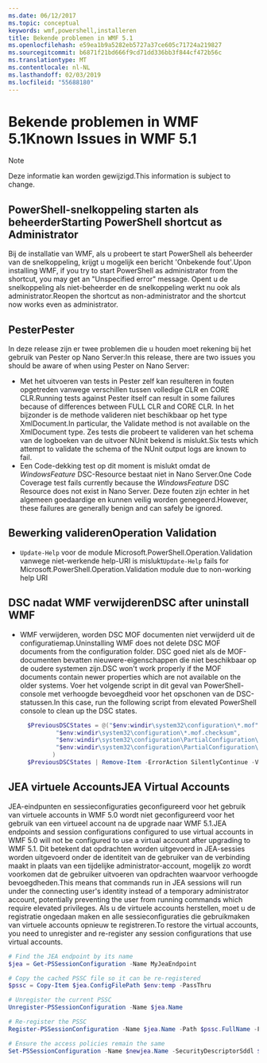 ```yaml
---
ms.date: 06/12/2017
ms.topic: conceptual
keywords: wmf,powershell,installeren
title: Bekende problemen in WMF 5.1
ms.openlocfilehash: e59ea1b9a5282eb5727a37ce605c71724a219827
ms.sourcegitcommit: b6871f21bd666f9cd71dd336bb3f844cf472b56c
ms.translationtype: MT
ms.contentlocale: nl-NL
ms.lasthandoff: 02/03/2019
ms.locfileid: "55688180"
---
```

# <a name="known-issues-in-wmf-51"></a><span data-ttu-id="c514c-103">Bekende problemen in WMF 5.1</span><span class="sxs-lookup"><span data-stu-id="c514c-103">Known Issues in WMF 5.1</span></span>

> [!Note]
> <span data-ttu-id="c514c-104">Deze informatie kan worden gewijzigd.</span><span class="sxs-lookup"><span data-stu-id="c514c-104">This information is subject to change.</span></span>

## <a name="starting-powershell-shortcut-as-administrator"></a><span data-ttu-id="c514c-105">PowerShell-snelkoppeling starten als beheerder</span><span class="sxs-lookup"><span data-stu-id="c514c-105">Starting PowerShell shortcut as Administrator</span></span>

<span data-ttu-id="c514c-106">Bij de installatie van WMF, als u probeert te start PowerShell als beheerder van de snelkoppeling, krijgt u mogelijk een bericht 'Onbekende fout'.</span><span class="sxs-lookup"><span data-stu-id="c514c-106">Upon installing WMF, if you try to start PowerShell as administrator from the shortcut, you may get an "Unspecified error" message.</span></span>
<span data-ttu-id="c514c-107">Opent u de snelkoppeling als niet-beheerder en de snelkoppeling werkt nu ook als administrator.</span><span class="sxs-lookup"><span data-stu-id="c514c-107">Reopen the shortcut as non-administrator and the shortcut now works even as administrator.</span></span>

## <a name="pester"></a><span data-ttu-id="c514c-108">Pester</span><span class="sxs-lookup"><span data-stu-id="c514c-108">Pester</span></span>

<span data-ttu-id="c514c-109">In deze release zijn er twee problemen die u houden moet rekening bij het gebruik van Pester op Nano Server:</span><span class="sxs-lookup"><span data-stu-id="c514c-109">In this release, there are two issues you should be aware of when using Pester on Nano Server:</span></span>

- <span data-ttu-id="c514c-110">Met het uitvoeren van tests in Pester zelf kan resulteren in fouten opgetreden vanwege verschillen tussen volledige CLR en CORE CLR.</span><span class="sxs-lookup"><span data-stu-id="c514c-110">Running tests against Pester itself can result in some failures because of differences between FULL CLR and CORE CLR.</span></span> <span data-ttu-id="c514c-111">In het bijzonder is de methode valideren niet beschikbaar op het type XmlDocument.</span><span class="sxs-lookup"><span data-stu-id="c514c-111">In particular, the Validate method is not available on the XmlDocument type.</span></span> <span data-ttu-id="c514c-112">Zes tests die probeert te valideren van het schema van de logboeken van de uitvoer NUnit bekend is mislukt.</span><span class="sxs-lookup"><span data-stu-id="c514c-112">Six tests which attempt to validate the schema of the NUnit output logs are known to fail.</span></span>
- <span data-ttu-id="c514c-113">Een Code-dekking test op dit moment is mislukt omdat de *WindowsFeature* DSC-Resource bestaat niet in Nano Server.</span><span class="sxs-lookup"><span data-stu-id="c514c-113">One Code Coverage test fails currently because the *WindowsFeature* DSC Resource does not exist in Nano Server.</span></span> <span data-ttu-id="c514c-114">Deze fouten zijn echter in het algemeen goedaardige en kunnen veilig worden genegeerd.</span><span class="sxs-lookup"><span data-stu-id="c514c-114">However, these failures are generally benign and can safely be ignored.</span></span>

## <a name="operation-validation"></a><span data-ttu-id="c514c-115">Bewerking valideren</span><span class="sxs-lookup"><span data-stu-id="c514c-115">Operation Validation</span></span>

- <span data-ttu-id="c514c-116">`Update-Help` voor de module Microsoft.PowerShell.Operation.Validation vanwege niet-werkende help-URI is mislukt</span><span class="sxs-lookup"><span data-stu-id="c514c-116">`Update-Help` fails for Microsoft.PowerShell.Operation.Validation module due to non-working help URI</span></span>

## <a name="dsc-after-uninstall-wmf"></a><span data-ttu-id="c514c-117">DSC nadat WMF verwijderen</span><span class="sxs-lookup"><span data-stu-id="c514c-117">DSC after uninstall WMF</span></span>

- <span data-ttu-id="c514c-118">WMF verwijderen, worden DSC MOF documenten niet verwijderd uit de configuratiemap.</span><span class="sxs-lookup"><span data-stu-id="c514c-118">Uninstalling WMF does not delete DSC MOF documents from the configuration folder.</span></span> <span data-ttu-id="c514c-119">DSC goed niet als de MOF-documenten bevatten nieuwere-eigenschappen die niet beschikbaar op de oudere systemen zijn.</span><span class="sxs-lookup"><span data-stu-id="c514c-119">DSC won't work properly if the MOF documents contain newer properties which are not available on the older systems.</span></span> <span data-ttu-id="c514c-120">Voer het volgende script in dit geval van PowerShell-console met verhoogde bevoegdheid voor het opschonen van de DSC-statussen.</span><span class="sxs-lookup"><span data-stu-id="c514c-120">In this case, run the following script from elevated PowerShell console to clean up the DSC states.</span></span>

  ```powershell
    $PreviousDSCStates = @("$env:windir\system32\configuration\*.mof",
            "$env:windir\system32\configuration\*.mof.checksum",
            "$env:windir\system32\configuration\PartialConfiguration\*.mof",
            "$env:windir\system32\configuration\PartialConfiguration\*.mof.checksum"
           )
    $PreviousDSCStates | Remove-Item -ErrorAction SilentlyContinue -Verbose
  ```

## <a name="jea-virtual-accounts"></a><span data-ttu-id="c514c-121">JEA virtuele Accounts</span><span class="sxs-lookup"><span data-stu-id="c514c-121">JEA Virtual Accounts</span></span>

<span data-ttu-id="c514c-122">JEA-eindpunten en sessieconfiguraties geconfigureerd voor het gebruik van virtuele accounts in WMF 5.0 wordt niet geconfigureerd voor het gebruik van een virtueel account na de upgrade naar WMF 5.1.</span><span class="sxs-lookup"><span data-stu-id="c514c-122">JEA endpoints and session configurations configured to use virtual accounts in WMF 5.0 will not be configured to use a virtual account after upgrading to WMF 5.1.</span></span>
<span data-ttu-id="c514c-123">Dit betekent dat opdrachten worden uitgevoerd in JEA-sessies worden uitgevoerd onder de identiteit van de gebruiker van de verbinding maakt in plaats van een tijdelijke administrator-account, mogelijk zo wordt voorkomen dat de gebruiker uitvoeren van opdrachten waarvoor verhoogde bevoegdheden.</span><span class="sxs-lookup"><span data-stu-id="c514c-123">This means that commands run in JEA sessions will run under the connecting user's identity instead of a temporary administrator account, potentially preventing the user from running commands which require elevated privileges.</span></span>
<span data-ttu-id="c514c-124">Als u de virtuele accounts herstellen, moet u de registratie ongedaan maken en alle sessieconfiguraties die gebruikmaken van virtuele accounts opnieuw te registreren.</span><span class="sxs-lookup"><span data-stu-id="c514c-124">To restore the virtual accounts, you need to unregister and re-register any session configurations that use virtual accounts.</span></span>

```powershell
# Find the JEA endpoint by its name
$jea = Get-PSSessionConfiguration -Name MyJeaEndpoint

# Copy the cached PSSC file so it can be re-registered
$pssc = Copy-Item $jea.ConfigFilePath $env:temp -PassThru

# Unregister the current PSSC
Unregister-PSSessionConfiguration -Name $jea.Name

# Re-register the PSSC
Register-PSSessionConfiguration -Name $jea.Name -Path $pssc.FullName -Force

# Ensure the access policies remain the same
Set-PSSessionConfiguration -Name $newjea.Name -SecurityDescriptorSddl $jea.SecurityDescriptorSddl
```